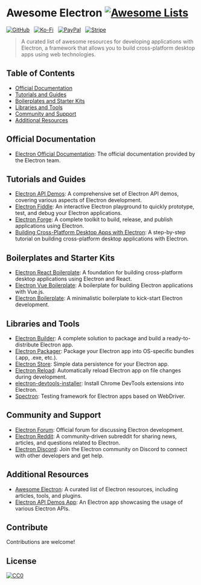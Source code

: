 # Awesome Electron [![Awesome Lists](https://srv-cdn.himpfen.io/badges/awesome-lists/awesomelists-flat.svg)](https://github.com/brandonhimpfen/awesome)

[![GitHub](https://srv-cdn.himpfen.io/badges/github/github-flat.svg)](https://github.com/sponsors/brandonhimpfen/) &nbsp; [![Ko-Fi](https://srv-cdn.himpfen.io/badges/kofi/kofi-flat.svg)](https://ko-fi.com/brandonhimpfen) &nbsp; [![PayPal](https://srv-cdn.himpfen.io/badges/paypal/paypal-flat.svg)](https://paypal.me/brandonhimpfen) &nbsp; [![Stripe](https://srv-cdn.himpfen.io/badges/stripe/stripe-flat.svg)](https://tinyurl.com/e8ymxdw3)

> A curated list of awesome resources for developing applications with Electron, a framework that allows you to build cross-platform desktop apps using web technologies.

## Table of Contents
- [Official Documentation](#official-documentation)
- [Tutorials and Guides](#tutorials-and-guides)
- [Boilerplates and Starter Kits](#boilerplates-and-starter-kits)
- [Libraries and Tools](#libraries-and-tools)
- [Community and Support](#community-and-support)
- [Additional Resources](#additional-resources)

## Official Documentation

- [Electron Official Documentation](https://www.electronjs.org/docs): The official documentation provided by the Electron team.

## Tutorials and Guides

- [Electron API Demos](https://github.com/electron/electron-api-demos): A comprehensive set of Electron API demos, covering various aspects of Electron development.
- [Electron Fiddle](https://github.com/electron/fiddle): An interactive Electron playground to quickly prototype, test, and debug your Electron applications.
- [Electron Forge](https://www.electronforge.io/): A complete toolkit to build, release, and publish applications using Electron.
- [Building Cross-Platform Desktop Apps with Electron](https://www.tutorialspoint.com/electron/index.htm): A step-by-step tutorial on building cross-platform desktop applications with Electron.

## Boilerplates and Starter Kits

- [Electron React Boilerplate](https://github.com/electron-react-boilerplate/electron-react-boilerplate): A foundation for building cross-platform desktop applications using Electron and React.
- [Electron Vue Boilerplate](https://github.com/SimulatedGREG/electron-vue): A boilerplate for building Electron applications with Vue.js.
- [Electron Boilerplate](https://github.com/szwacz/electron-boilerplate): A minimalistic boilerplate to kick-start Electron development.

## Libraries and Tools

- [Electron Builder](https://www.electron.build/): A complete solution to package and build a ready-to-distribute Electron app.
- [Electron Packager](https://github.com/electron/electron-packager): Package your Electron app into OS-specific bundles (.app, .exe, etc.).
- [Electron Store](https://github.com/sindresorhus/electron-store): Simple data persistence for your Electron app.
- [Electron Reload](https://github.com/sindresorhus/electron-reload): Automatically reload Electron app on file changes during development.
- [electron-devtools-installer](https://github.com/MarshallOfSound/electron-devtools-installer): Install Chrome DevTools extensions into Electron.
- [Spectron](https://www.electronjs.org/spectron): Testing framework for Electron apps based on WebDriver.

## Community and Support

- [Electron Forum](https://discuss.atom.io/c/electron): Official forum for discussing Electron development.
- [Electron Reddit](https://www.reddit.com/r/electronjs/): A community-driven subreddit for sharing news, articles, and questions related to Electron.
- [Electron Discord](https://discord.com/invite/electron): Join the Electron community on Discord to connect with other developers and get help.

## Additional Resources

- [Awesome Electron](https://github.com/sindresorhus/awesome-electron): A curated list of Electron resources, including articles, tools, and plugins.
- [Electron API Demos App](https://github.com/hokein/electron-sample-apps/tree/master/api/demos): An Electron app showcasing the usage of various Electron APIs.

## Contribute

Contributions are welcome!

## License

[![CC0](https://mirrors.creativecommons.org/presskit/buttons/88x31/svg/by-sa.svg)](http://creativecommons.org/licenses/by-sa/4.0/)

